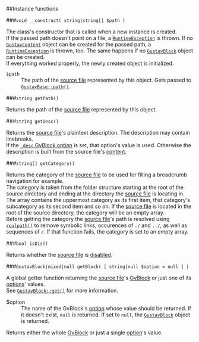 ##Instance functions

###`void __construct( string|string[] $path )`

The class's constructor that is called when a new instance is created.  
If the passed path doesn't point on a file, a [`RuntimeException`](http://php.net/manual/en/class.runtimeexception.php) is thrown. If no [`GustavContent`](API#gustavcontent) object can be created for the passed path, a [`RuntimeException`](http://php.net/manual/en/class.runtimeexception.php) is thrown, too. The same happens if no [`GustavBlock`](API#gustavblock) object can be created.  
If everything worked properly, the newly created object is initialized.

<dl>
    <dt><code>$path</code></dt>
    <dd>The path of the <a href="Source-files">source file</a> represented by this object. Gets passed to <a href="Private-API%3a-GustavBase#string-path-stringstring-path_segment--stringstring-path_segment--stringstring---"><code>GustavBase::path()</code></a>.</dd>
</dl>

###`string getPath()`

Returns the path of the [source file](Source-files) represented by this object.

###`string getDesc()`

Returns the [source file](Source-files)'s plaintext description. The description may contain linebreaks.  
If the [`_desc` GvBlock option](Gustav-core-options#_desc) is set, that option's value is used. Otherwise the description is built from the source file's [content](Source-content).

###`string[] getCategory()`

Returns the category of the [source file](Source-files) to be used for filling a breadcrumb navigation for example.  
The category is taken from the folder structure starting at the root of the source directory and ending at the directory the [source file](Source-files) is locating in. The array contains the uppermost category as its first item, that category's subcategory as its second item and so on. If the [source file](Source-files) is located in the root of the source directory, the category will be an empty array.  
Before getting the category the [source file](Source-files)'s path is resolved using [`realpath()`](http://php.net/manual/en/function.realpath.php) to remove symbolic links, occurences of `./` and `../`, as well as sequences of `/`. If that function fails, the category is set to an empty array.  

###`bool isDis()`

Returns whether the [source file](Source-files) is [disabled](Disabled-source-files).

###`GustavBlock|mixed|null getBlock( [ string|null $option = null ] )`

A global getter function returning the [source file](Source-files)'s [GvBlock](GvBlock) or just one of its [options](GvBlock-options)' values.  
See [`GustavBlock::get()`](Public-API%3a-GustavBlock#arraymixednull-get--stringnull-option--null--) for more information.
 
<dl>
    <dt>$option</dt>
    <dd>The name of the GvBlock's <a href="GvBlock-options">option</a> whose value should be returned. If it doesn't exist, <code>null</code> is returned. If set to <code>null</code>, the <a href="API#gustavblock"><code>GustavBlock</code></a> object is returned.</dd>
</dl>

Returns either the whole [GvBlock](GvBlock) or just a single [option](GvBlock-options)'s value.